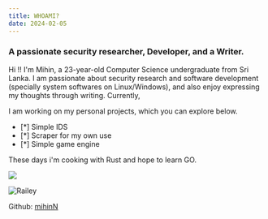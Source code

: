 ```yaml
---
title: WHOAMI?
date: 2024-02-05
---
```


### A passionate security researcher, Developer, and a Writer.

 Hi !! I'm Mihin, a 23-year-old Computer Science undergraduate from Sri Lanka. 
 I am passionate about security research and software development (specially system softwares on Linux/Windows),
 and also enjoy expressing my thoughts through writing. Currently, 


I am working on my personal projects, which you can explore below.

- [*] Simple IDS 
- [*] Scraper for my own use
- [*] Simple game engine

These days i'm cooking with Rust and hope to learn GO.

![](https://blogger.googleusercontent.com/img/b/R29vZ2xl/AVvXsEgjwHXZ7V9ma9VVyc9FXypWuhr7UE8jIMRhAwfhMpAobVwDy5Czw5IPUM_omsAys1uC5uA4zPyTvPXKf1upR9aqD_G7q_9Wn2AxJKWxSexF1ra7lRBfSqTLNU3rb3LnVjhpNVbq0G6ogN16gAoTKq61ZTGjc-jlCX3tMem-xnmBIq9fbVq0PKg7ZpcmmlaU/s16000/working-image-2(1).jpeg)

![Railey](https://blogger.googleusercontent.com/img/b/R29vZ2xl/AVvXsEjSuaxfUXUp1raopRZIwN88D8WXBiE_giP85u8li1Brn6QNLZRKpd55RMREoXsHHpf_25rn_817qiWSeUI2K31ObANMd7z-c1d12RM1igjg-Fl1htYjVu8LODOBOQVyH733kVuxjAqNS_Um1hNE22NDGi_YTyzZylcBf_sZW2R07haKD6175f2bb6wKeJgt/w336-h400-rw/image-11.png)

Github: [mihinN](https://github.com/mihinN)

